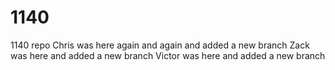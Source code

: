 # 1140
1140 repo
Chris was here again and again and added a new branch
Zack was here and added a new branch
Victor was here and added a new branch 

